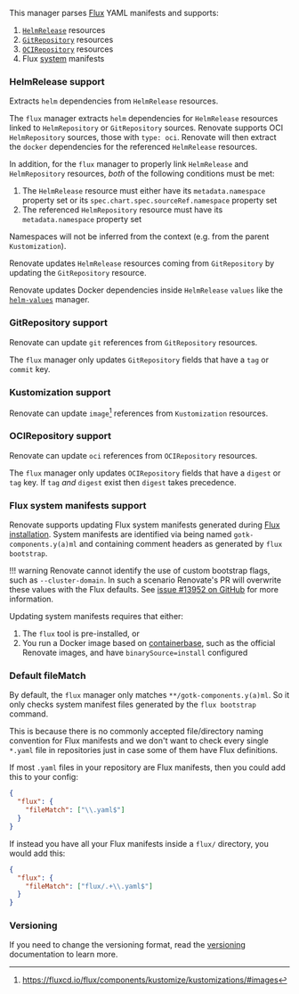 This manager parses [Flux](https://fluxcd.io/) YAML manifests and supports:

1. [`HelmRelease`](https://fluxcd.io/docs/components/helm/helmreleases/) resources
1. [`GitRepository`](https://fluxcd.io/flux/components/source/gitrepositories/) resources
1. [`OCIRepository`](https://fluxcd.io/flux/components/source/ocirepositories/) resources
1. Flux [system](https://fluxcd.io/docs/installation) manifests

### HelmRelease support

Extracts `helm` dependencies from `HelmRelease` resources.

The `flux` manager extracts `helm` dependencies for `HelmRelease` resources linked to `HelmRepository` or `GitRepository` sources.
Renovate supports OCI `HelmRepository` sources, those with `type: oci`.
Renovate will then extract the `docker` dependencies for the referenced `HelmRelease` resources.

In addition, for the `flux` manager to properly link `HelmRelease` and `HelmRepository` resources, _both_ of the following conditions must be met:

1. The `HelmRelease` resource must either have its `metadata.namespace` property set or its `spec.chart.spec.sourceRef.namespace` property set
2. The referenced `HelmRepository` resource must have its `metadata.namespace` property set

Namespaces will not be inferred from the context (e.g. from the parent `Kustomization`).

Renovate updates `HelmRelease` resources coming from `GitRepository` by updating the `GitRepository` resource.

Renovate updates Docker dependencies inside `HelmRelease` `values` like the [`helm-values`](../helm-values/index.md) manager.

### GitRepository support

Renovate can update `git` references from `GitRepository` resources.

The `flux` manager only updates `GitRepository` fields that have a `tag` or `commit` key.

### Kustomization support

Renovate can update `image`[^1] references from `Kustomization` resources.

### OCIRepository support

Renovate can update `oci` references from `OCIRepository` resources.

The `flux` manager only updates `OCIRepository` fields that have a `digest` or `tag` key.
If `tag` _and_ `digest` exist then `digest` takes precedence.

### Flux system manifests support

Renovate supports updating Flux system manifests generated during [Flux installation](https://fluxcd.io/docs/installation/#customize-flux-manifests).
System manifests are identified via being named `gotk-components.y(a)ml` and containing comment headers as generated by `flux bootstrap`.

<!-- prettier-ignore -->
!!! warning
    Renovate cannot identify the use of custom bootstrap flags, such as `--cluster-domain`.
    In such a scenario Renovate's PR will overwrite these values with the Flux defaults.
    See [issue #13952 on GitHub](https://github.com/renovatebot/renovate/issues/13952) for more information.

Updating system manifests requires that either:

1. The `flux` tool is pre-installed, or
1. You run a Docker image based on [containerbase](https://github.com/containerbase), such as the official Renovate images, and have `binarySource=install` configured

### Default fileMatch

By default, the `flux` manager only matches `**/gotk-components.y(a)ml`.
So it only checks system manifest files generated by the `flux bootstrap` command.

This is because there is no commonly accepted file/directory naming convention for Flux manifests and we don't want to check every single `*.yaml` file in repositories just in case some of them have Flux definitions.

If most `.yaml` files in your repository are Flux manifests, then you could add this to your config:

```json
{
  "flux": {
    "fileMatch": ["\\.yaml$"]
  }
}
```

If instead you have all your Flux manifests inside a `flux/` directory, you would add this:

```json
{
  "flux": {
    "fileMatch": ["flux/.+\\.yaml$"]
  }
}
```

### Versioning

If you need to change the versioning format, read the [versioning](../../versioning/index.md) documentation to learn more.

[^1]: <https://fluxcd.io/flux/components/kustomize/kustomizations/#images>
